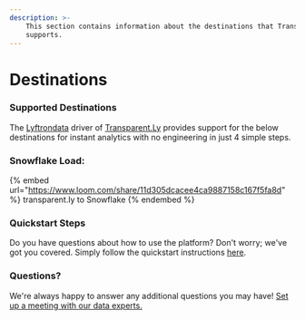```yaml
---
description: >-
    This section contains information about the destinations that Transparent.Ly
    supports.
---
```


# Destinations

### Supported Destinations

The [Lyftrondata](https://www.lyftrondata.com/) driver of [Transparent.Ly](https://www.lyftrondata.com/integration/transparent.ly/) provides support for the below destinations for instant analytics with no engineering in just 4 simple steps.

### Snowflake Load:

{% embed url="https://www.loom.com/share/11d305dcacee4ca9887158c167f5fa8d" %}
transparent.ly to Snowflake
{% endembed %}

### Quickstart Steps

Do you have questions about how to use the platform? Don't worry; we've got you covered. Simply follow the quickstart instructions [here](../../../quickstart-steps.md).

### Questions? <a href="#questions" id="questions"></a>

We're always happy to answer any additional questions you may have! [Set up a meeting with our data experts.](https://www.lyftrondata.com/book-a-meeting/)
